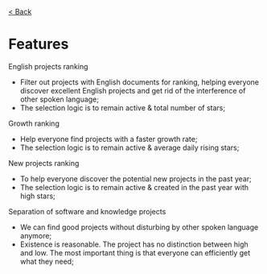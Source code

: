 [< Back](https://github.com/kon9chunkit/GitHub-English-Top-Charts#github-english-top-charts)

# Features

English projects ranking
- Filter out projects with English documents for ranking, helping everyone discover excellent English projects and get rid of the interference of other spoken language;
- The selection logic is to remain active & total number of stars;

Growth ranking
- Help everyone find projects with a faster growth rate;
- The selection logic is to remain active & average daily rising stars;

New projects ranking
- To help everyone discover the potential new projects in the past year;
- The selection logic is to remain active & created in the past year with high stars;

Separation of software and knowledge projects
- We can find good projects without disturbing by other spoken language anymore;
- Existence is reasonable. The project has no distinction between high and low. The most important thing is that everyone can efficiently get what they need;
